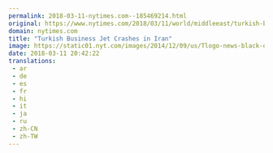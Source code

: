 ```yaml
---
permalink: 2018-03-11-nytimes.com--185469214.html
original: https://www.nytimes.com/2018/03/11/world/middleeast/turkish-business-jet-crashes-in-iran.html?partner=rss&amp;emc=rss
domain: nytimes.com
title: "Turkish Business Jet Crashes in Iran"
image: https://static01.nyt.com/images/2014/12/09/us/Tlogo-news-black-on-white/Tlogo-news-black-on-white-mediumThreeByTwo440.png
date: 2018-03-11 20:42:22
translations: 
 - ar
 - de
 - es
 - fr
 - hi
 - it
 - ja
 - ru
 - zh-CN
 - zh-TW
---
```


